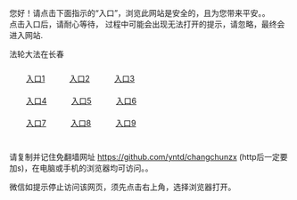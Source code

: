 您好！请点击下面指示的“入口”，浏览此网站是安全的，且为您带来平安。。 <br/>
点击入口后，请耐心等待， 过程中可能会出现无法打开的提示，请忽略，最终会进入网站. </br>

法轮大法在长春<br/>
<div style="padding:10px"><a style="margin:20px" target="_blank" href="https://dkor06ng3u6o6.cloudfront.net/2Qpsp?qozsbjv" id="ccLink1" rel="nofollow">入口1</a> <a target="_blank" style="margin:20px" href="https://d1t6wz1kq6qrdg.cloudfront.net/2Qpsp?cgersi" id="ccLink2" rel="nofollow">入口2</a> <a style="margin:20px" target="_blank" href="https://dtob9fi31u0jv.cloudfront.net/2Qpsp?xxpzjawq" id="ccLink3" rel="nofollow">入口3</a></div>

<div style="padding:10px" ><a style="margin:20px" target="_blank" href="https://dkor06ng3u6o6.cloudfront.net/2Qpsp?qozsbjv" id="ccLink4" rel="nofollow">入口4</a> <a style="margin:20px" href="https://d1t6wz1kq6qrdg.cloudfront.net/2Qpsp?cgersi" target="_blank" id="ccLink5" rel="nofollow">入口5</a> <a style="margin:20px" href="https://dtob9fi31u0jv.cloudfront.net/2Qpsp?xxpzjawq" target="_blank" id="ccLink6" rel="nofollow">入口6</a></div>

<div style="padding:10px"><a style="margin:20px" target="_blank" href="https://dkor06ng3u6o6.cloudfront.net/2Qpsp?qozsbjv" id="ccLink7" rel="nofollow">入口7</a> <a style="margin:20px" href="https://d1t6wz1kq6qrdg.cloudfront.net/2Qpsp?cgersi" target="_blank" id="ccLink8" rel="nofollow">入口8</a> <a style="margin:20px" target="_blank" href="https://dtob9fi31u0jv.cloudfront.net/2Qpsp?xxpzjawq" id="ccLink9" rel="nofollow">入口9</a></div>

<br/>



请复制并记住免翻墙网址 https://github.com/yntd/changchunzx (http后一定要加s)，在电脑或手机的浏览器均可访问。。<br/>

微信如提示停止访问该网页，须先点击右上角，选择浏览器打开。
